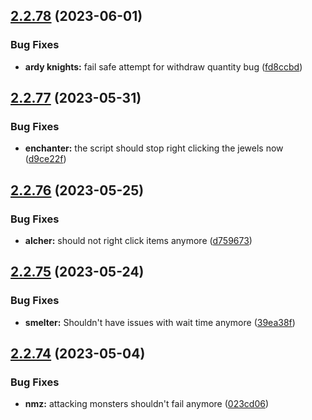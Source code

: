 ## [2.2.78](https://github.com/Torwent/wasp-free/compare/v2.2.77...v2.2.78) (2023-06-01)


### Bug Fixes

* **ardy knights:** fail safe attempt for withdraw quantity bug ([fd8ccbd](https://github.com/Torwent/wasp-free/commit/fd8ccbd34a493d7a97e2e42008e6dde7e3144b61))



## [2.2.77](https://github.com/Torwent/wasp-free/compare/v2.2.76...v2.2.77) (2023-05-31)


### Bug Fixes

* **enchanter:** the script should stop right clicking the jewels now ([d9ce22f](https://github.com/Torwent/wasp-free/commit/d9ce22f5e3d90d6987cad76a4db05d74c8d27578))



## [2.2.76](https://github.com/Torwent/wasp-free/compare/v2.2.75...v2.2.76) (2023-05-25)


### Bug Fixes

* **alcher:** should not right click items anymore ([d759673](https://github.com/Torwent/wasp-free/commit/d759673fe140f6824ff06510409b4f16564029aa))



## [2.2.75](https://github.com/Torwent/wasp-free/compare/v2.2.74...v2.2.75) (2023-05-24)


### Bug Fixes

* **smelter:** Shouldn't have issues with wait time anymore ([39ea38f](https://github.com/Torwent/wasp-free/commit/39ea38f91d18becfa6a936eba65cd4873429f8ce))



## [2.2.74](https://github.com/Torwent/wasp-free/compare/v2.2.73...v2.2.74) (2023-05-04)


### Bug Fixes

* **nmz:** attacking monsters shouldn't fail anymore ([023cd06](https://github.com/Torwent/wasp-free/commit/023cd06bd1d933fbded06d94fbc3155b71b59512))



